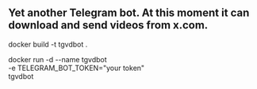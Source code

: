 ## Yet another Telegram bot. At this moment it can download and send videos from x.com.


docker build -t tgvdbot .

docker run -d --name tgvdbot \
  -e TELEGRAM_BOT_TOKEN="your token" \
  tgvdbot
